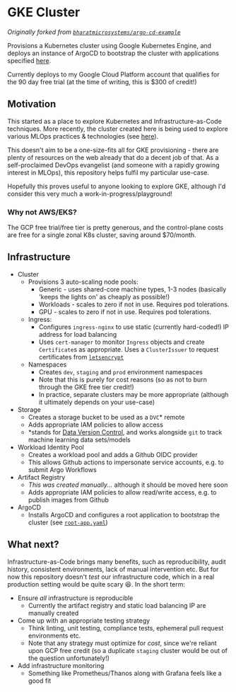 # GKE Cluster

_Originally forked from [`bharatmicrosystems/argo-cd-example`](https://github.com/bharatmicrosystems/argo-cd-example)_

Provisions a Kubernetes cluster using Google Kubernetes Engine, and deploys an instance of ArgoCD to bootstrap the cluster with applications specified [here](https://github.com/paulsilcock/app-of-apps).

Currently deploys to my Google Cloud Platform account that qualifies for the 90 day free trial (at the time of writing, this is $300 of credit!)

## Motivation

This started as a place to explore Kubernetes and Infrastructure-as-Code techniques. More recently, the cluster created here is being used to explore various MLOps practices & technologies (see [here](https://github.com/paulsilcock/mlops)).

This doesn't aim to be a one-size-fits all for GKE provisioning - there are plenty of resources on the web already that do a decent job of that. As a self-proclaimed DevOps evangelist (and someone with a rapidly growing interest in MLOps), this repository helps fulfil my particular use-case.

Hopefully this proves useful to anyone looking to explore GKE, although I'd consider this very much a work-in-progress/playground!

### Why not AWS/EKS?
The GCP free trial/free tier is pretty generous, and the control-plane costs are free for a single zonal K8s cluster, saving around $70/month.

## Infrastructure

* Cluster
  * Provisions 3 auto-scaling node pools:
    * Generic - uses shared-core machine types, 1-3 nodes (basically 'keeps the lights on' as cheaply as possible!)
    * Workloads - scales to zero if not in use. Requires pod tolerations.
    * GPU - scales to zero if not in use. Requires pod tolerations.
  * Ingress:
    * Configures `ingress-nginx` to use static (currently hard-coded!) IP address for load balancing
    * Uses `cert-manager` to monitor `Ingress` objects and create `Certificate`s as appropriate. Uses a `ClusterIssuer` to request certificates from [`letsencrypt`](https://letsencrypt.org/)
  * Namespaces
    * Creates `dev`, `staging` and `prod` environment namespaces
    * Note that this is purely for cost reasons (so as not to burn through the GKE free tier credit!)
    * In practice, separate clusters may be more appropriate (although it ultimately depends on your use-case)
* Storage
  * Creates a storage bucket to be used as a `DVC`* remote
  * Adds appropriate IAM policies to allow access
  * *stands for [Data Version Control](https://dvc.org/), and works alongside `git` to track machine learning data sets/models
* Workload Identity Pool
  * Creates a workload pool and adds a Github OIDC provider
  * This allows Github actions to impersonate service accounts, e.g. to submit Argo Workflows
* Artifact Registry
  * _This was created manually..._ although it should be moved here soon
  * Adds appropriate IAM policies to allow read/write access, e.g. to publish images from Github
* ArgoCD
  * Installs ArgoCD and configures a root application to bootstrap the cluster (see [`root-app.yaml`](manifests/root-app.yaml))

## What next?

Infrastructure-as-Code brings many benefits, such as reproducibility, audit history, consistent environments,  lack of manual intervention etc. But for now this repository doesn't _test_ our infrastructure code, which in a real production setting would be quite scary 😆. In the short term:
* Ensure _all_ infrastructure is reproducible
  * Currently the artifact registry and static load balancing IP are manually created
* Come up with an appropriate testing strategy
  * Think linting, unit testing, compliance tests, ephemeral pull request environments etc.
  * Note that any strategy must optimize for _cost_, since we're reliant upon GCP free credit (so a duplicate `staging` cluster would be out of the question unfortunately!)
* Add infrastructure monitoring
  * Something like Prometheus/Thanos along with Grafana feels like a good fit
